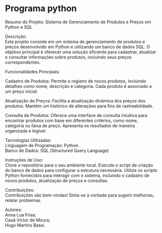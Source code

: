 # Programa python

Resumo do Projeto: Sistema de Gerenciamento de Produtos e Preços em Python e SQL

Descrição:  
Este projeto consiste em um sistema de gerenciamento de produtos e preços desenvolvido em Python e utilizando um banco de dados SQL. O objetivo principal é oferecer uma solução eficiente para cadastrar, atualizar e consultar informações sobre produtos, incluindo seus preços correspondentes.

Funcionalidades Principais:  

Cadastro de Produtos:
Permite o registro de novos produtos, incluindo detalhes como nome, descrição e categoria.
Cada produto é associado a um preço inicial.

Atualização de Preços:
Facilita a atualização dinâmica dos preços dos produtos.
Mantém um histórico de alterações para fins de rastreabilidade.

Consulta de Produtos:
Oferece uma interface de consulta intuitiva para encontrar produtos com base em diferentes critérios, como nome, categoria ou faixa de preço.
Apresenta os resultados de maneira organizada e legível.

Tecnologias Utilizadas:  
Linguagem de Programação: Python.  
Banco de Dados: SQL (Structured Query Language)

Instruções de Uso:  
Clone o repositório para o seu ambiente local.
Execute o script de criação do banco de dados para configurar a estrutura necessária.
Utilize os scripts Python fornecidos para interagir com o sistema, incluindo o cadastro de novos produtos, atualização de preços e consultas.

Contribuições:  
Contribuições são bem-vindas! Sinta-se à vontade para sugerir melhorias, relatar problemas.

Autores:         
Anna Lua Frisa;  
Cauã Victor de Moura;  
Hugo Martins Bassi.  
